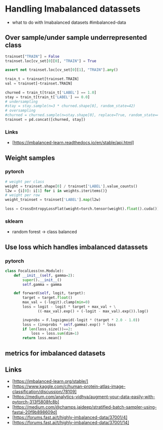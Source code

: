 # Handling Imabalanced datassets 
- what to do with Imabalanced datasets #imbalanced-data

## Over sample/under sample underrepresented class

```python
trainset["TRAIN"] = False
trainset.loc[cv_set[0][0], "TRAIN"] = True
    
assert not trainset.loc[cv_set[0][1], "TRAIN"].any()
    
train_t = trainset[trainset.TRAIN]
val = trainset[~trainset.TRAIN]
    
churned = train_t[train_t['LABEL'] == 1.0]
stay = train_t[train_t['LABEL'] == 0.0]
# undersampling
#stay = stay.sample(n=3 * churned.shape[0], random_state=42)
# oversampling
#churned = churned.sample(n=stay.shape[0], replace=True, random_state=42)
trainset = pd.concat([churned, stay])
```
 
 ### Links
 * [https://imbalanced-learn.readthedocs.io/en/stable/api.html]

## Weight samples

### pytorch

```python
# weight per class
weight = trainset.shape[0] / trainset['LABEL'].value_counts()
l2w = {i[0]: i[1] for i in weights.iteritems()}
# weight per row
weight_trainset = trainset['LABEL'].map(l2w)	
	
loss = CrossEntropyLossFlat(weight=torch.tensor(weight).float().cuda())
```

### sklearn
 
 * random forest -> class balanced

## Use loss which handles imbalanced datassets

### pytorch

```python
class FocalLoss(nn.Module):
    def __init__(self, gamma=2):
        super().__init__()
        self.gamma = gamma

    def forward(self, logit, target):
        target = target.float()
        max_val = (-logit).clamp(min=0)
        loss = logit - logit * target + max_val + \
               ((-max_val).exp() + (-logit - max_val).exp()).log()

        invprobs = F.logsigmoid(-logit * (target * 2.0 - 1.0))
        loss = (invprobs * self.gamma).exp() * loss
        if len(loss.size())==2:
            loss = loss.sum(dim=1)
        return loss.mean()
```

## metrics for imbalanced datasets


## Links

* [https://imbalanced-learn.org/stable/] 
* [https://www.kaggle.com/c/human-protein-atlas-image-classification/discussion/78109]
* [https://medium.com/analytics-vidhya/augment-your-data-easily-with-pytorch-313f5808fc8b]
* [https://medium.com/@champs.jaideep/stratified-batch-sampler-using-fastai-20f9b898609d]
* [https://forums.fast.ai/t/highly-imbalanced-data/37001/4]
* [https://forums.fast.ai/t/highly-imbalanced-data/37001/14]
